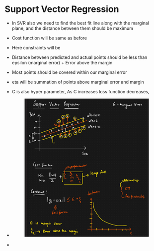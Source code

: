 # Support Vector Regression

* In SVR also we need to find the best fit line along with the marginal plane, and the distance between them should be maximum
* Cost function will be same as before
* Here constraints will be&#x20;
* Distance between predicted and actual points should be less than epsilon (marginal error) + Error above the margin
* Most points should be covered within our marginal error
* eta will be summation of points above marginal error and margin
* C is also hyper parameter, As C increases loss function decreases,&#x20;
*   &#x20;

    <figure><img src="../../.gitbook/assets/image (21) (1) (1).png" alt=""><figcaption></figcaption></figure>
*
